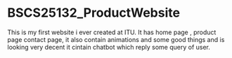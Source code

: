 # BSCS25132_ProductWebsite
This is my first website i ever created at ITU. 
It has home page , product page contact page, it also contain animations and some good things and is looking very decent 
it cintain chatbot which reply some query of user. 
